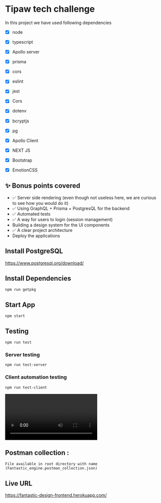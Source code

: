 # Tipaw tech challenge

In this project we have used following dependencies

- [x] node
- [x] typescript
- [x] Apollo server
- [x] prisma
- [x] cors
- [x] eslint
- [x] jest
- [x] Cors
- [x] dotenv
- [x] bcryptjs
- [x] pg
- [x] Apollo Client
- [x] NEXT JS
- [x] Bootstrap
- [x] EmotionCSS


## ✨ Bonus points covered

- ✅ Server side rendering (even though not useless here, we are curious to see how you would do it) 
- ✅ Using GraphQL + Prisma + PostgresQL for the backend 
- ✅ Automated tests 
- ✅ A way for users to login (session management) 
- Building a design system for the UI components
- ✅ A clear project architecture 
- Deploy the applications 

## Install PostgreSQL

https://www.postgresql.org/download/



## Install Dependencies

```
npm run getpkg
```
## Start App

```
npm start
```

## Testing

```
npm run test
```

### Server testing

```
npm run test-server
```
### Client automation testing

```
npm run test-client
```

![Testing Example](Automation.mp4)


## Postman collection :

```
File available in root directory with name (Fantastic_engine.postman_collection.json)
```

## Live URL

https://fantastic-design-frontend.herokuapp.com/


